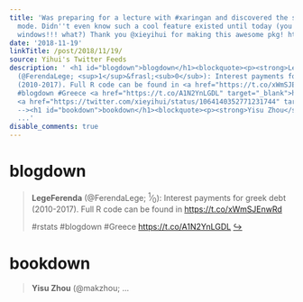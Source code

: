 ```yaml
---
title: 'Was preparing for a lecture with #xaringan and discovered the secret presenter
  mode. Didn''t even know such a cool feature existed until today (you can sync presentation
  windows!!! what?) Thank you @xieyihui for making this awesome pkg! https://t.co/pPO5SQuTIN'
date: '2018-11-19'
linkTitle: /post/2018/11/19/
source: Yihui's Twitter Feeds
description: ' <h1 id="blogdown">blogdown</h1><blockquote><p><strong>LegeFerenda</strong>
  (@FerendaLege; <sup>1</sup>&frasl;<sub>0</sub>): Interest payments for greek debt
  (2010-2017). Full R code can be found in <a href="https://t.co/xWmSJEnwRd" target="_blank">https://t.co/xWmSJEnwRd</a></p><p>#rstats
  #blogdown #Greece <a href="https://t.co/A1N2YnLGDL" target="_blank">https://t.co/A1N2YnLGDL</a>
  <a href="https://twitter.com/xieyihui/status/1064140352771231744" target="_blank">&#8618;</a></p></blockquote><!--
  --><h1 id="bookdown">bookdown</h1><blockquote><p><strong>Yisu Zhou</strong> (@makzhou;
  ...'
disable_comments: true
---
```

 <h1 id="blogdown">blogdown</h1><blockquote><p><strong>LegeFerenda</strong> (@FerendaLege; <sup>1</sup>&frasl;<sub>0</sub>): Interest payments for greek debt (2010-2017). Full R code can be found in <a href="https://t.co/xWmSJEnwRd" target="_blank">https://t.co/xWmSJEnwRd</a></p><p>#rstats #blogdown #Greece <a href="https://t.co/A1N2YnLGDL" target="_blank">https://t.co/A1N2YnLGDL</a> <a href="https://twitter.com/xieyihui/status/1064140352771231744" target="_blank">&#8618;</a></p></blockquote><!-- --><h1 id="bookdown">bookdown</h1><blockquote><p><strong>Yisu Zhou</strong> (@makzhou; ...